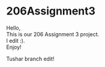 # 206Assignment3

Hello,  
This is our 206 Assignment 3 project.  
I edit :).  
Enjoy!

Tushar branch edit!
